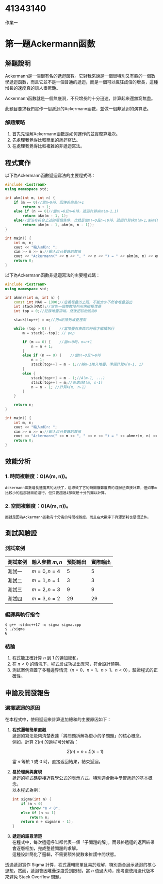 # 41343140

作業一
# 第一題Ackermann函數
## 解題說明

Ackermann是一個很有名的遞迴函數。它對我來說是一個很特別又有趣的一個數學遞迴函數，而且它並不是一個普通的遞迴，而是一個可以瘋狂成倍的增長，這種增長的速度真的讓人很驚艷。

Ackermann函數就是一個無底洞，不只增長的十分迅速，計算起來還無窮無盡。

此題目要求我們實作一個遞迴的Ackermann函數，並做一個非遞迴的演算法。

### 解題策略

1. 首先先理解Ackermann函數是如何運作的並實際算幾次。
2. 先處理我覺得比較簡單的遞迴寫法。
3. 在處理我覺得比較複雜的非遞迴寫法。

## 程式實作

以下為Ackermann函數遞迴寫法的主要程式碼：

```cpp
#include <iostream>
using namespace std;

int akm(int m, int n) {
    if (m == 0)//當m=0時，回傳答案為n+1
        return n + 1;
    else if (n == 0)//當m!=0且n=0時，遞迴計算akm(m-1,1)
        return akm(m - 1, 1);
    else//當沒有符合上述的兩個條件，也就是當m!=0且n=!0時，遞迴計算akm(m-1,akm(m,n-1))
        return akm(m - 1, akm(m, n - 1));
}

int main() {
    int m, n;
    cout << "輸入m和n: ";
    cin >> m >> n;//輸入自己要算的數值
    cout << "Ackermann(" << m << ", " << n << ") = " << akm(m, n) << endl;//輸出答案
    return 0;
}
```

以下為Ackermann函數非遞迴寫法的主要程式碼：

```cpp
#include <iostream>
using namespace std;

int akmnr(int m, int n) {
    const int MAX = 1000;//定義堆疊的上限，不能太小不然會堆疊溢出
    int stack[MAX];//宣告一個整數陣列用來模擬堆疊
    int top = 0;//記錄堆疊頂端，然後把初始設為0

    stack[top++] = m;//把m給推到堆疊裡面

    while (top > 0) {    //當堆疊有東西的時候才繼續執行
        m = stack[--top]; // pop

        if (m == 0) {    //當m=0時，n=n+1
            n = n + 1;
        }
        else if (n == 0) {    //當m!=0且n=0時
            n = 1;
            stack[top++] = m - 1;//將m-1推入堆疊，準備計算A(m-1, 1)
        }
        else {
            stack[top++] = m - 1;//A(m-1, ...)
            stack[top++] = m;//先處理A(m, n-1)
            n = n - 1; //計算A(m, n-1)
        }
    }

    return n;
}

int main() {
    int m, n;
    cout << "輸入m和n: ";
    cin >> m >> n;//輸入自己要算的數值
    cout << "Ackermann(" << m << ", " << n << ") = " << akmnr(m, n) << endl;//輸出答案
    return 0;
}
```

## 效能分析

### 1. 時間複雜度：O(A(m, n))。
    Ackermann函數增長速度真的太快了，這導致了它的時間複雜度真的沒辦法直接計算，但如果m比較小的話那就面前還行，但只要超過4那就是十分的難以計算。

### 2. 空間複雜度：O(A(m, n))。
    而就是因為Ackermann函數有十分高的時間複雜度，而且在大數字下資源消耗也是很恐怖。
    
## 測試與驗證

### 測試案例

| 測試案例 | 輸入參數 $m,n$ | 預期輸出 | 實際輸出 |
|----------|--------------|----------|----------|
| 測試一   | $m=0, n=4$      | 5        | 5        |
| 測試二   | $m=1, n=1$      | 3        | 3        |
| 測試三   | $m=2, n=3$      | 9        | 9        |
| 測試四   | $m=3, n=2$      | 29       | 29       |

### 編譯與執行指令

```shell
$ g++ -std=c++17 -o sigma sigma.cpp
$ ./sigma
6
```

### 結論

1. 程式能正確計算 $n$ 到 $1$ 的連加總和。  
2. 在 $n < 0$ 的情況下，程式會成功拋出異常，符合設計預期。  
3. 測試案例涵蓋了多種邊界情況（$n = 0$、$n = 1$、$n > 1$、$n < 0$），驗證程式的正確性。

## 申論及開發報告

### 選擇遞迴的原因

在本程式中，使用遞迴來計算連加總和的主要原因如下：

1. **程式邏輯簡單直觀**  
   遞迴的寫法能夠清楚表達「將問題拆解為更小的子問題」的核心概念。  
   例如，計算 $\Sigma(n)$ 的過程可分解為：  

   $$
   \Sigma(n) = n + \Sigma(n-1)
   $$

   當 $n$ 等於 1 或 0 時，直接返回結果，結束遞迴。

2. **易於理解與實現**  
   遞迴的程式碼更接近數學公式的表示方式，特別適合新手學習遞迴的基本概念。  
   以本程式為例：  

   ```cpp
   int sigma(int n) {
       if (n < 0)
           throw "n < 0";
       else if (n <= 1)
           return n;
       return n + sigma(n - 1);
   }
   ```

3. **遞迴的語意清楚**  
   在程式中，每次遞迴呼叫都代表一個「子問題的解」，而最終遞迴的返回結果會逐層相加，完成整體問題的求解。  
   這種設計簡化了邏輯，不需要額外變數來維護中間狀態。

透過遞迴實作 Sigma 計算，程式邏輯簡單且易於理解，特別適合展示遞迴的核心思想。然而，遞迴會因堆疊深度受到限制，當 $n$ 值過大時，應考慮使用迭代版本來避免 Stack Overflow 問題。
